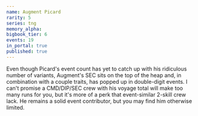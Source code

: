 ```yaml
---
name: Augment Picard
rarity: 5
series: tng
memory_alpha:
bigbook_tier: 6
events: 19
in_portal: true
published: true
---
```


Even though Picard's event count has yet to catch up with his ridiculous number of variants, Augment's SEC sits on the top of the heap and, in combination with a couple traits, has popped up in double-digit events. I can't promise a CMD/DIP/SEC crew with his voyage total will make too many runs for you, but it's more of a perk that event-similar 2-skill crew lack. He remains a solid event contributor, but you may find him otherwise limited.
